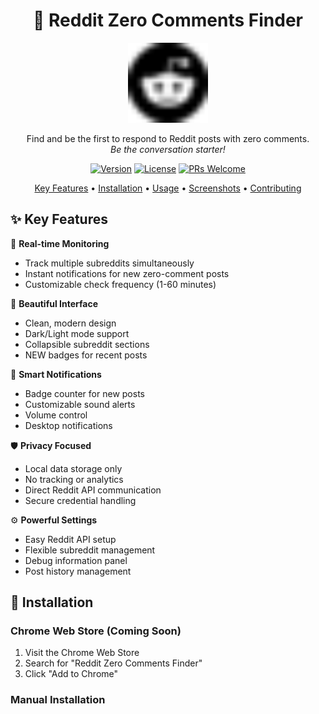 <div align="center">

# 🎯 Reddit Zero Comments Finder

<img src="icon.png" alt="Extension Icon" width="128"/>

Find and be the first to respond to Reddit posts with zero comments.  
*Be the conversation starter!*

[![Version](https://img.shields.io/badge/version-2025.2.26-blue.svg)](https://github.com/yourusername/reddit-zero-comments-finder)
[![License](https://img.shields.io/badge/license-MIT-green.svg)](LICENSE)
[![PRs Welcome](https://img.shields.io/badge/PRs-welcome-brightgreen.svg)](https://github.com/yourusername/reddit-zero-comments-finder/pulls)

[Key Features](#-key-features) •
[Installation](#-installation) •
[Usage](#-usage) •
[Screenshots](#-screenshots) •
[Contributing](#-contributing)

</div>

## ✨ Key Features

🔄 **Real-time Monitoring**
- Track multiple subreddits simultaneously
- Instant notifications for new zero-comment posts
- Customizable check frequency (1-60 minutes)

🎨 **Beautiful Interface**
- Clean, modern design
- Dark/Light mode support
- Collapsible subreddit sections
- NEW badges for recent posts

🔔 **Smart Notifications**
- Badge counter for new posts
- Customizable sound alerts
- Volume control
- Desktop notifications

🛡️ **Privacy Focused**
- Local data storage only
- No tracking or analytics
- Direct Reddit API communication
- Secure credential handling

⚙️ **Powerful Settings**
- Easy Reddit API setup
- Flexible subreddit management
- Debug information panel
- Post history management

## 🚀 Installation

### Chrome Web Store (Coming Soon)
1. Visit the Chrome Web Store
2. Search for "Reddit Zero Comments Finder"
3. Click "Add to Chrome"

### Manual Installation
